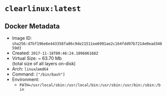# `clearlinux:latest`

## Docker Metadata

- Image ID: `sha256:d7bf196e6e443358fa86c9de21511ee6991ae2c164fdd97b7214e0ead34659d3`
- Created: `2017-11-18T00:46:24.109606168Z`
- Virtual Size: ~ 63.70 Mb  
  (total size of all layers on-disk)
- Arch: `linux`/`amd64`
- Command: `["/bin/bash"]`
- Environment:
  - `PATH=/usr/local/sbin:/usr/local/bin:/usr/sbin:/usr/bin:/sbin:/bin`
